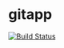 # gitapp
[![Build Status](https://dev.azure.com/PremProj/Agile_Project/_apis/build/status%2FGPK5945.gitapp?branchName=master)](https://dev.azure.com/PremProj/Agile_Project/_build/latest?definitionId=14&branchName=master)
